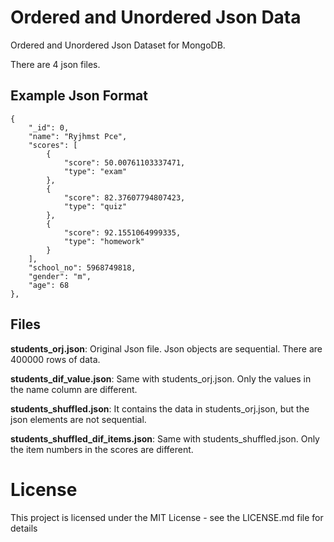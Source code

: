 # Ordered and Unordered Json Data
Ordered and Unordered Json Dataset for MongoDB.

There are 4 json files.

## Example Json Format

	{
        "_id": 0,
        "name": "Ryjhmst Pce",
        "scores": [
            {
                "score": 50.00761103337471,
                "type": "exam"
            },
            {
                "score": 82.37607794807423,
                "type": "quiz"
            },
            {
                "score": 92.1551064999335,
                "type": "homework"
            }
        ],
        "school_no": 5968749818,
        "gender": "m",
        "age": 68
    },


## Files

**students_orj.json**: Original Json file. Json objects are sequential. There are 400000 rows of data.

**students_dif_value.json**: Same with students_orj.json. Only the values ​​in the name column are different.

**students_shuffled.json**: It contains the data in students_orj.json, but the json elements are not sequential.

**students_shuffled_dif_items.json**: Same with students_shuffled.json. Only the item numbers in the scores are different.

# License
This project is licensed under the MIT License - see the LICENSE.md file for details
